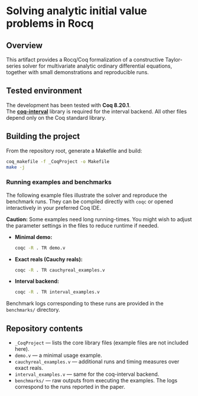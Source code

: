 # Solving analytic initial value problems in Rocq

## Overview
This artifact provides a Rocq/Coq formalization of a constructive Taylor-series solver for multivariate analytic ordinary differential equations, together with small demonstrations and reproducible runs.

## Tested environment
The development has been tested with **Coq 8.20.1**.  
The [**coq-interval**](https://coqinterval.gitlabpages.inria.fr/) library is required for the interval backend.
All other files depend only on the Coq standard library.

## Building the project
From the repository root, generate a Makefile and build:
```bash
coq_makefile -f _CoqProject -o Makefile
make -j
```
### Running examples and benchmarks

The following example files illustrate the solver and reproduce the benchmark runs.
They can be compiled directly with `coqc` or opened interactively in your preferred Coq IDE.

**Caution:** Some examples need long running-times. 
You might wish to adjust the parameter settings in the files to reduce runtime if needed.

- **Minimal demo:**

    ````bash
    coqc -R . TR demo.v
    ````

- **Exact reals (Cauchy reals):**

    ````bash
    coqc -R . TR cauchyreal_examples.v
    ````

- **Interval backend:**

    ````bash
    coqc -R . TR interval_examples.v
    ````

Benchmark logs corresponding to these runs are provided in the `benchmarks/`
directory.

## Repository contents
- `_CoqProject` — lists the core library files (example files are not included here).
- `demo.v` — a minimal usage example.
- `cauchyreal_examples.v` — additional runs and timing measures over exact reals.
- `interval_examples.v` — same for the coq-interval backend.
- `benchmarks/` — raw outputs from executing the examples. The logs correspond to the runs reported in the paper.


